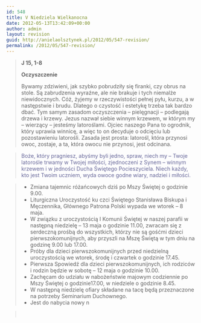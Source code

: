 ```yaml
---
id: 548
title: V Niedziela Wielkanocna
date: 2012-05-13T13:42:09+00:00
author: admin
layout: revision
guid: http://anielaolsztynek.pl/2012/05/547-revision/
permalink: /2012/05/547-revision/
---
```

> **J 15, 1-8**
> 
> **Oczyszczenie**
> 
> Bywamy zdziwieni, jak szybko pobrudziły się firanki, czy obrus na stole. Są zabrudzenia wyraźne, ale nie brakuje i tych niemalże niewidocznych. Cóż, żyjemy w rzeczywistości pełnej pyłu, kurzu, a w następstwie i brudu. Dlatego o czystość i estetykę trzeba tak bardzo dbać. Tym samym zasadom oczyszczenia &#8211; pielęgnacji &#8211; podlegają drzewa i krzewy. Jezus nazwał siebie winnym krzewem, w którym my &#8211; wierzący &#8211; jesteśmy latoroślami. Ojciec naszego Pana to ogrodnik, który uprawia winnicę, a więc to on decyduje o odcięciu lub pozostawieniu latorośli. Zasada jest prosta: latorośl, która przynosi owoc, zostaje, a ta, która owocu nie przynosi, jest odcinana.

> <span style="color: #666699;">Boże, który pragniesz, abyśmy byli jedno, spraw, niech my &#8211; Twoje latorośle trwamy w Twojej miłości, zjednoczeni z Synem &#8211; winnym krzewem i w jedności Ducha Świętego Pocieszyciela. Niech każdy, kto jest Twoim uczniem, wyda owoce godne wiary, nadziei i miłości.</span>

> 
>   * <span style="font-style: normal;">Zmiana tajemnic różańcowych dziś po Mszy Świętej o godzinie 9.00.</span>
>   * <span style="font-style: normal;">Liturgiczna Uroczystość ku czci Świętego Stanisława Biskupa i Męczennika, Głównego Patrona Polski wypada we wtorek &#8211; 8 maja.</span>
>   * <span style="font-style: normal;">W związku z uroczystością I Komunii Świętej w naszej parafii w następną niedzielę &#8211; 13 maja o godzinie 11.00, zwracam się z serdeczną prośbą do wszystkich, którzy nie są gośćmi dzieci pierwszokomunijnych, aby przyszli na Mszę Świętą w tym dniu na godzinę 9.00 lub 17.00.</span>
>   * <span style="font-style: normal;">Próby dla dzieci pierwszokomunijnych przed niedzielną uroczystością we wtorek, środę i czwartek o godzinie 17.45.</span>
>   * <span style="font-style: normal;">Pierwsza Spowiedź dla dzieci pierwszokomunijnych, ich rodziców i rodzin będzie w sobotę &#8211; 12 maja o godzinie 10.00.</span>
>   * <span style="font-style: normal;">Zachęcam do udziału w nabożeństwie majowym codziennie po Mszy Świętej o godzinie17.00, w niedziele o godzinie 8.45.</span>
>   * <span style="font-style: normal;">W następną niedzielę ofiary składane na tacę będą przeznaczone na potrzeby Seminarium Duchownego.</span>
>   * <span style="font-style: normal;">Jest do nabycia nowy n</span>

> <span style="color: #666699;"><br /> </span>
